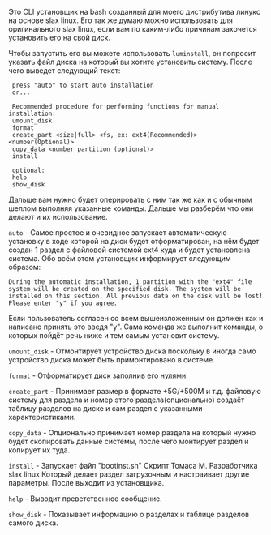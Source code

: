 Это CLI установщик на bash созданный для моего дистрибутива линукс на основе slax linux. Его так же думаю можно использовать для оригинального slax linux, если вам по каким-либо причинам захочется установить его на свой диск.

Чтобы запустить его вы можете использовать `luminstall`, он попросит указать файл диска на который вы хотите установить систему. После чего выведет следующий текст:
```
 press "auto" to start auto installation
 or...

 Recommended procedure for performing functions for manual installation:
 umount_disk
 format
 create_part <size|full> <fs, ex: ext4(Recommended)> <number(Optional)>
 copy_data <number partition (optional)>
 install

 optional:
 help
 show_disk
```

Дальше вам нужно будет оперировать с ним так же как и с обычным шеллом выполняя указанные команды. Дальше мы разберём что они делают и их использование.

`auto` - Самое простое и очевидное запускает автоматическую установку в ходе которой на диск будет отформатирован, на нём будет создан 1 раздел с файловой системой ext4 куда и будет установлена система. Обо всём этом установщик информирует следующим образом:
```
During the automatic installation, 1 partition with the "ext4" file system will be created on the specified disk. The system will be installed on this section. All previous data on the disk will be lost! Please enter "y" if you agree.
```
Если пользователь согласен со всем вышеизложенным он должен как и написано принять это введя "y". Сама команда же выполнит команды, о которых пойдёт речь ниже и тем самым установит систему.

`umount_disk` - Отмонтирует устройство диска поскольку в иногда само устройство диска может быть примонтировано в системе.

`format` - Отформатирует диск заполнив его нулями.

`create_part` - Принимает размер в формате +5G/+500M и т.д. файловую систему для раздела и номер этого раздела(опционально) создаёт таблицу разделов на диске и сам раздел с указанными характеристиками.

`copy_data` - Опционально принимает номер раздела на который нужно будет скопировать данные системы, после чего монтирует раздел и копирует их туда.

`install` - Запускает файл "bootinst.sh" Скрипт Томаса М. Разработчика slax linux Который делает раздел загрузочным и настраивает другие параметры. После выходит из установщика.

`help` - Выводит преветственное сообщение.

`show_disk` - Показывает информацию о разделах и таблице разделов самого диска.
